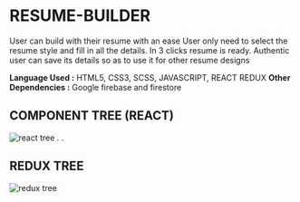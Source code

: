 # RESUME-BUILDER
User can build with their resume with an ease 
User only need to select the resume style and fill in all the details. In 3 clicks resume is ready.
Authentic user can save its details so as to use it for other resume designs 

__Language Used :__ HTML5, CSS3, SCSS, JAVASCRIPT, REACT REDUX
__Other Dependencies :__ Google firebase and firestore

## COMPONENT TREE (REACT)
![react tree](https://user-images.githubusercontent.com/66939062/158047845-9791841d-efa3-4404-a1e0-33a26c0ca763.png)
.
.

## REDUX TREE
![redux tree](https://user-images.githubusercontent.com/66939062/158047863-a7aaa3f1-ae5d-4aad-b855-df1ccafd84d5.png)

